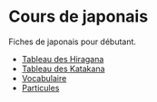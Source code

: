 # Cours de japonais
Fiches de japonais pour débutant.

- [Tableau des Hiragana](https://github.com/Angristan/Cours-de-japonais/blob/master/Ecriture/Tableau%20des%20Hiragana.md)
- [Tableau des Katakana](https://github.com/Angristan/Cours-de-japonais/blob/master/Tableau%20des%20Katakana.md)
- [Vocabulaire](https://github.com/Angristan/Cours-de-japonais/tree/master/Vocabulaire/)
- [Particules](https://github.com/Angristan/Cours-de-japonais/tree/master/Grammaire/Particules)
